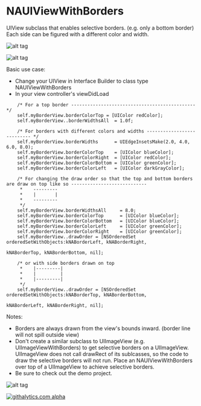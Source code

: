 NAUIViewWithBorders
==================
UIView subclass that enables selective borders. (e.g. only a bottom border)
Each side can be figured with a different color and width.

![alt tag](http://natrosoft.com/wp-content/uploads/2014/01/oneBorder.png)

![alt tag](http://natrosoft.com/wp-content/uploads/2014/01/differentBorders.png)


Basic use case:
- Change your UIView in Interface Builder to class type NAUIViewWithBorders
- In your view controller's viewDidLoad
```
    /* For a top border ---------------------------------------------- */
    self.myBorderView.borderColorTop = [UIColor redColor];
    self.myBorderView..borderWidthsAll  = 1.0f;

    /* For borders with different colors and widths --------------------------- */
    self.myBorderView.borderWidths      = UIEdgeInsetsMake(2.0, 4.0, 6.0, 8.0);
    self.myBorderView.borderColorTop    = [UIColor blueColor];
    self.myBorderView.borderColorRight  = [UIColor redColor];
    self.myBorderView.borderColorBottom = [UIColor greenColor];
    self.myBorderView.borderColorLeft   = [UIColor darkGrayColor];

    /* For changing the draw order so that the top and bottom borders are draw on top like so ----------------------------
     *    ---------
     *    |       |
     *    ---------  
     */
    self.myBorderView.borderWidthsAll     = 8.0;
    self.myBorderView.borderColorTop      = [UIColor blueColor];
    self.myBorderView.borderColorBottom   = [UIColor blueColor];
    self.myBorderView.borderColorLeft     = [UIColor greenColor];
    self.myBorderView.borderColorRight    = [UIColor greenColor];
    self.myBorderView..drawOrder = [NSOrderedSet orderedSetWithObjects:kNABorderLeft, kNABorderRight,
                                                                       kNABorderTop, kNABorderBottom, nil];

    /* or with side borders drawn on top
     *    |---------|
     *    |         |
     *    |---------|
     */
    self.myBorderView..drawOrder = [NSOrderedSet orderedSetWithObjects:kNABorderTop, kNABorderBottom,
                                                                       kNABorderLeft, kNABorderRight, nil];
```


Notes:
- Borders are always drawn from the view's bounds inward. (border line will not spill outside view)
- Don't create a similar subclass to UIImageView (e.g. UIImageViewWithBorders) to get selective borders on a UIImageView.
  UIImageView does not call drawRect of its sublcasses, so the code to draw the selective borders will not run.  Place
  an NAUIViewWithBorders over top of a UIImageView to achieve selective borders.
- Be sure to check out the demo project.


 
![alt tag](http://natrosoft.com/wp-content/uploads/2014/01/selectiveBorderSS.jpg)
 

[![githalytics.com alpha](https://cruel-carlota.pagodabox.com/1b4eef099ab4ddc7be7d89fc151c3dd8 "githalytics.com")](http://githalytics.com/natrosoft/NAUIViewWithBorders)
    
    
 
